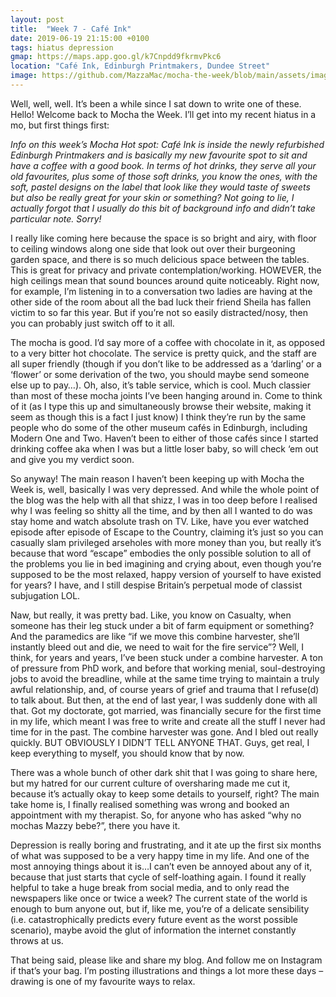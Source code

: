 ```yaml
---
layout: post
title:  "Week 7 - Café Ink"
date: 2019-06-19 21:15:00 +0100
tags: hiatus depression
gmap: https://maps.app.goo.gl/k7Cnpdd9fkrmvPkc6
location: "Café Ink, Edinburgh Printmakers, Dundee Street"
image: https://github.com/MazzaMac/mocha-the-week/blob/main/assets/images/posts/cafe-ink.jpg?raw=true
---
```

Well, well, well. It’s been a while since I sat down to write one of these. Hello! Welcome back to Mocha the Week. I’ll get into my recent hiatus in a mo, but first things first:

*Info on this week’s Mocha Hot spot: Café Ink is inside the newly refurbished Edinburgh Printmakers and is basically my new favourite spot to sit and have a coffee with a good book. In terms of hot drinks, they serve all your old favourites, plus some of those soft drinks, you know the ones, with the soft, pastel designs on the label that look like they would taste of sweets but also be really great for your skin or something? Not going to lie, I actually forgot that I usually do this bit of background info and didn’t take particular note. Sorry!*

I really like coming here because the space is so bright and airy, with floor to ceiling windows along one side that look out over their burgeoning garden space, and there is so much delicious space between the tables. This is great for privacy and private contemplation/working. HOWEVER, the high ceilings mean that sound bounces around quite noticeably. Right now, for example, I’m listening in to a conversation two ladies are having at the other side of the room about all the bad luck their friend Sheila has fallen victim to so far this year. But if you’re not so easily distracted/nosy, then you can probably just switch off to it all.

The mocha is good. I’d say more of a coffee with chocolate in it, as opposed to a very bitter hot chocolate. The service is pretty quick, and the staff are all super friendly (though if you don’t like to be addressed as a ‘darling’ or a ‘flower’ or some derivation of the two, you should maybe send someone else up to pay…). Oh, also, it’s table service, which is cool. Much classier than most of these mocha joints I’ve been hanging around in. Come to think of it (as I type this up and simultaneously browse their website, making it seem as though this is a fact I just know) I think they’re run by the same people who do some of the other museum cafés in Edinburgh, including Modern One and Two. Haven’t been to either of those cafés since I started drinking coffee aka when I was but a little loser baby, so will check ‘em out and give you my verdict soon. 

So anyway! The main reason I haven’t been keeping up with Mocha the Week is, well, basically I was very depressed. And while the whole point of the blog was the help with all that shizz, I was in too deep before I realised why I was feeling so shitty all the time, and by then all I wanted to do was stay home and watch absolute trash on TV. Like, have you ever watched episode after episode of Escape to the Country, claiming it’s just so you can casually slam privileged arseholes with more money than you, but really it’s because that word “escape” embodies the only possible solution to all of the problems you lie in bed imagining and crying about, even though you’re supposed to be the most relaxed, happy version of yourself to have existed for years? I have, and I still despise Britain’s perpetual mode of classist subjugation LOL.

Naw, but really, it was pretty bad. Like, you know on Casualty, when someone has their leg stuck under a bit of farm equipment or something? And the paramedics are like “if we move this combine harvester, she’ll instantly bleed out and die, we need to wait for the fire service”? Well, I think, for years and years, I’ve been stuck under a combine harvester. A ton of pressure from PhD work, and before that working menial, soul-destroying jobs to avoid the breadline, while at the same time trying to maintain a truly awful relationship, and, of course years of grief and trauma that I refuse(d) to talk about. But then, at the end of last year, I was suddenly done with all that. Got my doctorate, got married, was financially secure for the first time in my life, which meant I was free to write and create all the stuff I never had time for in the past. The combine harvester was gone. And I bled out really quickly. BUT OBVIOUSLY I DIDN’T TELL ANYONE THAT. Guys, get real, I keep everything to myself, you should know that by now.

There was a whole bunch of other dark shit that I was going to share here, but my hatred for our current culture of oversharing made me cut it, because it’s actually okay to keep some details to yourself, right? The main take home is, I finally realised something was wrong and booked an appointment with my therapist. So, for anyone who has asked “why no mochas Mazzy bebe?”, there you have it.

Depression is really boring and frustrating, and it ate up the first six months of what was supposed to be a very happy time in my life. And one of the most annoying things about it is…I can’t even be annoyed about any of it, because that just starts that cycle of self-loathing again. I found it really helpful to take a huge break from social media, and to only read the newspapers like once or twice a week? The current state of the world is enough to bum anyone out, but if, like me, you’re of a delicate sensibility (i.e. catastrophically predicts every future event as the worst possible scenario), maybe avoid the glut of information the internet constantly throws at us.

That being said, please like and share my blog. And follow me on Instagram if that’s your bag. I’m posting illustrations and things a lot more these days – drawing is one of my favourite ways to relax. 
